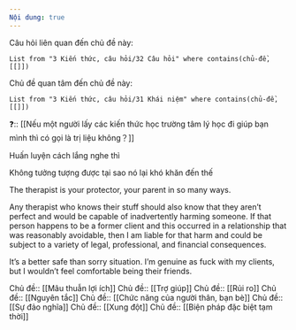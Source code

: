 ```yaml
---
Nội dung: true
---
```


Câu hỏi liên quan đến chủ đề này:
```dataview
List from "3 Kiến thức, câu hỏi/32 Câu hỏi" where contains(chủ-đề,[[]]) 
```

Chủ đề quan tâm đến chủ đề này:
```dataview
List from "3 Kiến thức, câu hỏi/31 Khái niệm" where contains(chủ-đề,[[]]) 
```
❓:: [[Nếu một người lấy các kiến thức học trường tâm lý học đi giúp bạn mình thì có gọi là trị liệu không？]]  

Huấn luyện cách lắng nghe thì

Không tưởng tượng được tại sao nó lại khó khăn đến thế 

The therapist is your protector, your parent in so many ways.

Any therapist who knows their stuff should also know that they aren’t perfect and would be capable of inadvertently harming someone. If that person happens to be a former client and this occurred in a relationship that was reasonably avoidable, then I am liable for that harm and could be subject to a variety of legal, professional, and financial consequences.

It’s a better safe than sorry situation. I’m genuine as fuck with my clients, but I wouldn’t feel comfortable being their friends.


Chủ đề:: [[Mâu thuẫn lợi ích]]
Chủ đề:: [[Trợ giúp]]
Chủ đề:: [[Rủi ro]]
Chủ đề:: [[Nguyên tắc]]
Chủ đề:: [[Chức năng của người thân, bạn bè]]
Chủ đề:: [[Sự đảo nghĩa]]
Chủ đề:: [[Xung đột]]
Chủ đề:: [[Biện pháp đặc biệt tạm thời]]
